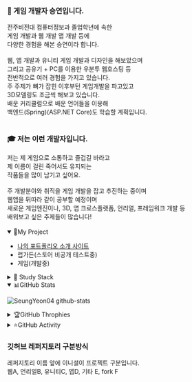 <body>
<div>
<h3>👋 게임 개발자 승연입니다.</h3>
전주비전대 컴퓨터정보과 졸업학년에 속한<br>
게임 개발과 웹 개발 앱 개발 등에<br>
다양한 경험을 해본 승연이라 합니다.<br>
<br>
웹, 앱 개발과 유니티 게임 개발과 디자인을 해보았으며<br>
그리고 공유기 + PC를 이용한 우분투 웹호스팅 등<br>
전반적으로 여러 경험을 가지고 있습니다.<br>
주 주제가 뼈가 잡힌 이후부턴 게임개발을 파고있고<br>
3D모델링도 조금씩 해보고 있습니다.<br>
배운 커리큘럼으로 배운 언어들을 이용해<br>
백엔드(Spring)(ASP.NET Core)도 학습할 계획입니다.<br>
<br> 
<h3>🎓 저는 이런 개발자입니다.</h3>
저는 제 게임으로 소통하고 즐겁길 바라고<br>
제 이름이 걸린 죽어서도 유지되는<br>
작품들을 많이 남기고 싶어요.<br>
<br>
주 개발분야와 취직을 게임 개발을 잡고 추진하는 중이며<br>
웹앱을 뒤따라 같이 공부할 예정이며<br>
새로운 게임엔진이나, 3D, 앱 크로스플랫폼, 언리얼, 프레임워크 개발 등<br>
배워보고 싶은 주제들이 많습니다!<br>
<br>
<details open>
  <summary>📌My Project</summary>
  
- [나의 포트폴리오 소개 사이트](https://mini-blog-swart-nine.vercel.app/)
- 럽가든(스토어 비공개 테스트중)  
- 게임(개발중)  

</details>

<details>
  <summary>🌈 Study Stack</summary>
<img src="https://img.shields.io/badge/C%23-462679?style=flat-square&logo=.NET&logoColor=white">
<img src="https://img.shields.io/badge/C-DBA901?style=flat-square&logo=C&logoColor=white">
<img src="https://img.shields.io/badge/HTML-E34F26?style=flat-square&logo=html5&logoColor=white">
<img src="https://img.shields.io/badge/CSS-1572B6?style=flat-square&logo=css3&logoColor=white">
<img src="https://img.shields.io/badge/React-50bcdf?style=flat-square&logo=react&logoColor=white"/>
<br> 
<img src="https://img.shields.io/badge/Java-e16500?style=flat-square&logo=eclipseide&logoColor=white"/>
<img src="https://img.shields.io/badge/Python-106393?style=flat-square&logo=Python&logoColor=white"/>
<img src="https://img.shields.io/badge/Linux-292929?style=flat-square&logo=Linux&logoColor=white">
<img src="https://img.shields.io/badge/Ubuntu-E95420?style=flat-square&logo=Ubuntu&logoColor=white">
</details>


<details open>
  <summary>📊GitHub Stats</summary>
  
  ![SeungYeon04 github-stats](https://stats.dooboo.io/api/github-stats-advanced?login=SeungYeon04)  

</div>

  

</details>

<!--
<div align="center"></div>
-->

<details>
  <summary>🏆GitHub Throphies</summary>

  [![Solved.ac Profile](http://mazassumnida.wtf/api/v2/generate_badge?boj=p4430017)](https://solved.ac/p4430017/)  
  
  ![SeungYeon04 github-trophies](https://stats.dooboo.io/api/github-trophies?login=SeungYeon04)  
   
  [![trophy](https://github-profile-trophy.vercel.app/?username=SeungYeon04&theme=flat&column=5)](https://github.com/dkssud8150/)  

</details>

<details>
  <summary>⭐GitHub Activity</summary>
  
  <a href="https://www.gitanimals.org/en_US?utm_medium=image&utm_source=SeungYeon04&utm_content=farm">
  <img
    src="https://render.gitanimals.org/farms/SeungYeon04"
    style="width: 400px;" />
  </a>
</details>

<h3>깃허브 레퍼지토리 구분방식</h3>
레퍼지토리 이름 앞에 이니셜이 프로젝트 구분입니다.<br>
웹A, 언리얼B, 유니티C, 앱D, 기타 E, fork F<br>
</body>
